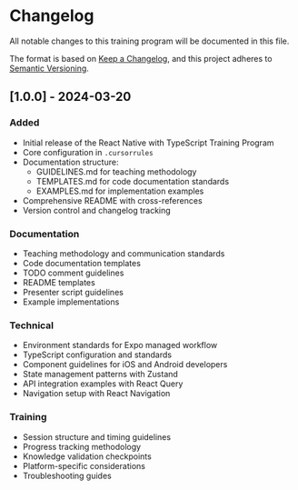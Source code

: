 # Changelog

All notable changes to this training program will be documented in this file.

The format is based on [Keep a Changelog](https://keepachangelog.com/en/1.0.0/),
and this project adheres to [Semantic Versioning](https://semver.org/spec/v2.0.0.html).

## [1.0.0] - 2024-03-20

### Added
- Initial release of the React Native with TypeScript Training Program
- Core configuration in `.cursorrules`
- Documentation structure:
  - GUIDELINES.md for teaching methodology
  - TEMPLATES.md for code documentation standards
  - EXAMPLES.md for implementation examples
- Comprehensive README with cross-references
- Version control and changelog tracking

### Documentation
- Teaching methodology and communication standards
- Code documentation templates
- TODO comment guidelines
- README templates
- Presenter script guidelines
- Example implementations

### Technical
- Environment standards for Expo managed workflow
- TypeScript configuration and standards
- Component guidelines for iOS and Android developers
- State management patterns with Zustand
- API integration examples with React Query
- Navigation setup with React Navigation

### Training
- Session structure and timing guidelines
- Progress tracking methodology
- Knowledge validation checkpoints
- Platform-specific considerations
- Troubleshooting guides 